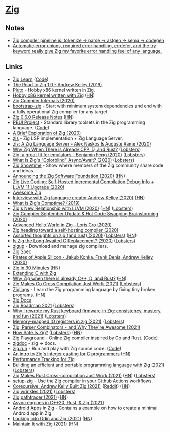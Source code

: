 # [Zig](https://ziglang.org/)

## Notes

- [Zig compiler pipeline is: tokenize -> parse -> astgen -> sema -> codegen](https://twitter.com/andy_kelley/status/1388268643075563520)
- [Automatic error unions, required error handling, errdefer, and the try keyword really give Zig my favorite error handling feel of any language.](https://lobste.rs/s/xbncik/rust_first_thoughts)

## Links

- [Zig Learn](https://ziglearn.org/) ([Code](https://github.com/Sobeston/ziglearn))
- [The Road to Zig 1.0 - Andrew Kelley (2019)](https://www.youtube.com/watch?v=Gv2I7qTux7g)
- [Pluto](https://github.com/SamTebbs33/pluto) - Hobby x86 kernel written in Zig.
- [Hobby x86 kernel written with Zig](https://github.com/jzck/kernel-zig) ([HN](https://news.ycombinator.com/item?id=21967668))
- [Zig Compiler Internals (2020)](https://www.youtube.com/watch?v=NbHYLAro02M)
- [bootstrap-zig](https://github.com/ziglang/zig-bootstrap) - Start with minimum system dependencies and end with a fully operational Zig compiler for any target.
- [Zig 0.6.0 Release Notes](https://ziglang.org/download/0.6.0/release-notes.html) ([HN](https://news.ycombinator.com/item?id=22860008))
- [PBUI Project](https://pbui.codes/) - Standard library toolsets in the Zig programming language. ([Code](https://github.com/pbui-project/pbui-main))
- [A Brief Exploration of Zig (2020)](https://gsquire.github.io/static/post/a-brief-exploration-of-zig/)
- [zls](https://github.com/zigtools/zls) - Zig LSP implementation + Zig Language Server.
- [zls: A Zig Language Server - Alex Naskos & Auguste Rame (2020)](https://www.youtube.com/watch?v=r5fo7k-XIRI)
- [Why Zig When There is Already CPP, D, and Rust?](https://github.com/ziglang/zig/wiki/Why-Zig-When-There-is-Already-CPP,-D,-and-Rust%3F) ([Lobsters](https://lobste.rs/s/0h17xy/why_zig_when_there_is_already_cpp_d_rust))
- [Zig: a great fit for emulators - Benjamin Feng (2020)](https://www.youtube.com/watch?v=jkkUS0nmdsg) ([Lobsters](https://lobste.rs/s/gaoldu/zig_great_fit_for_emulators))
- [What is Zig's “Colorblind” Async/Await? (2020)](https://kristoff.it/blog/zig-colorblind-async-await/) ([Lobsters](https://lobste.rs/s/y3fsrm/what_is_zig_s_colorblind_async_await))
- [Zig Showtime](https://zig.show/) - Show where members of the Zig community share code and ideas.
- [Announcing the Zig Software Foundation (2020)](https://ziglang.org/news/announcing-zig-software-foundation.html) ([HN](https://news.ycombinator.com/item?id=23806222))
- [Zig Live Coding: Self-Hosted Incremental Compilation Debug Info + LLVM 11 Upgrade (2020)](https://www.youtube.com/watch?v=3CtQAaWUZrY)
- [Awesome Zig](https://github.com/nrdmn/awesome-zig)
- [Interview with Zig language creator Andrew Kelley (2020)](https://www.youtube.com/watch?v=ZvskDoP09Ao) ([HN](https://news.ycombinator.com/item?id=24292437))
- [What is Zig's Comptime? (2019)](https://kristoff.it/blog/what-is-zig-comptime/)
- [Zig's New Relationship with LLVM (2020)](https://kristoff.it/blog/zig-new-relationship-llvm/) ([HN](https://news.ycombinator.com/item?id=24615916)) ([Lobsters](https://lobste.rs/s/flw8du/zig_s_new_relationship_with_llvm))
- [Zig Compiler September Update & Hot Code Swapping Brainstorming (2020)](https://www.youtube.com/watch?v=3hwQSjhNSRU)
- [Advanced Hello World in Zig - Loris Cro (2020)](https://www.youtube.com/watch?v=iZFXAN8kpPo)
- [Zig heading toward a self-hosting compiler (2020)](https://lwn.net/Articles/833400/)
- [Assorted thoughts on zig (and rust) (2020)](https://scattered-thoughts.net/writing/assorted-thoughts-on-zig-and-rust/) ([Lobsters](https://lobste.rs/s/4hx42h/assorted_thoughts_on_zig_rust)) ([HN](https://news.ycombinator.com/item?id=24835357))
- [Is Zig the Long Awaited C Replacement? (2020)](https://erik-engheim.medium.com/is-zig-the-long-awaited-c-replacement-c8eeace1e692) ([Lobsters](https://lobste.rs/s/nrabd5/is_zig_long_awaited_c_replacement))
- [zigup](https://github.com/marler8997/zigup) - Download and manage zig compilers.
- [Zig Spec](https://github.com/ziglang/zig-spec)
- [Pirates of Apple Silicon - Jakub Konka, Frank Denis, Andrew Kelley (2020)](https://www.youtube.com/watch?v=t1pdnQRPAZo)
- [Zig in 30 Minutes](https://gist.github.com/ityonemo/769532c2017ed9143f3571e5ac104e50) ([HN](https://news.ycombinator.com/item?id=25618302))
- [Extending C with Zig](https://www.nmichaels.org/zig/c-library.html)
- [Why Zig when there is already C++, D, and Rust?](https://ziglang.org/learn/why_zig_rust_d_cpp/) ([HN](https://news.ycombinator.com/item?id=25797025))
- [Zig Makes Go Cross Compilation Just Work (2021)](https://dev.to/kristoff_it/zig-makes-go-cross-compilation-just-work-29ho) ([Lobsters](https://lobste.rs/s/4dejov/zig_makes_go_cross_compilation_just_work))
- [Ziglings](https://github.com/ratfactor/ziglings) - Learn the Zig programming language by fixing tiny broken programs. ([HN](https://news.ycombinator.com/item?id=26125063))
- [Zig Docs](https://ziglang.org/documentation/master/)
- [Zig Roadmap 2021](https://www.youtube.com/watch?v=pacsngNYXI0) ([Lobsters](https://lobste.rs/s/xdyrgj/zig_roadmap_2021))
- [Why I rewrote my Rust keyboard firmware in Zig: consistency, mastery, and fun (2021)](https://kevinlynagh.com/rust-zig/) ([Lobsters](https://lobste.rs/s/eppfav/why_i_rewrote_my_rust_keyboard_firmware))
- [Memory-mapped IO registers in zig (2021)](https://scattered-thoughts.net/writing/mmio-in-zig/) ([Lobsters](https://lobste.rs/s/46xhdl/memory_mapped_io_registers_zig))
- [Zig, Parser Combinators - and Why They're Awesome (2021)](https://devlog.hexops.com/2021/zig-parser-combinators-and-why-theyre-awesome)
- [How Safe Is Zig?](https://scattered-thoughts.net/writing/how-safe-is-zig/) ([Lobsters](https://lobste.rs/s/v5y4jb/how_safe_is_zig)) ([HN](https://news.ycombinator.com/item?id=26537693))
- [Zig Playground](https://zig-play-a9lwj.ondigitalocean.app/) - Online Zig compiler inspired by Go and Rust. ([Code](https://github.com/gsquire/zig-play))
- [zigdoc](https://github.com/g-w1/zigdoc) - zig -> docs.
- [zig.run](https://zig.run/) - Run and play with Zig source code. ([Code](https://github.com/jlauman/zig.run))
- [An intro to Zig's integer casting for C programmers](https://www.lagerdata.com/articles/an-intro-to-zigs-integer-casting-for-c-programmers) ([HN](https://news.ycombinator.com/item?id=27115551))
- [Performance Tracking for Zig](https://github.com/ziglang/gotta-go-fast)
- [Building an efficient and portable programming language with Zig (2021)](https://www.fastly.com/blog/building-an-efficient-and-portable-programming-language-with-zig) ([Lobsters](https://lobste.rs/s/qv9fgc/building_efficient_portable))
- [Zig Makes Rust Cross-compilation Just Work (2021)](https://actually.fyi/posts/zig-makes-rust-cross-compilation-just-work/) ([HN](https://news.ycombinator.com/item?id=27245369)) ([Lobsters](https://lobste.rs/s/nkalmb/zig_makes_rust_cross_compilation_just))
- [setup-zig](https://github.com/goto-bus-stop/setup-zig) - Use the Zig compiler in your Github Actions workflows.
- [Corecursive: Andrew Kelly Built Zig (2021)](https://corecursive.com/067-zig-with-andrew-kelley/) ([Reddit](https://www.reddit.com/r/programming/comments/owe4zl/fulltime_open_source_how_andrew_kelly_built_zig/)) ([HN](https://news.ycombinator.com/item?id=28046256))
- [Zig wrinkles (2021)](https://dev.to/stein/zig-dangers-confusions-and-annoyances-280h) ([Lobsters](https://lobste.rs/s/4pz3qg/zig_wrinkles))
- [Zig pathtracer (2021)](http://msinilo.pl/blog2/post/zig-pathtracer/) ([HN](https://news.ycombinator.com/item?id=28114957))
- [Async engines in C++20, Rust, & Zig (2021)](https://www.youtube.com/watch?v=Ws3jC6AJC_4)
- [Android Apps in Zig](https://github.com/MasterQ32/ZigAndroidTemplate) - Contains a example on how to create a minimal Android app in Zig.
- [Looking into Odin and Zig (2021)](https://ayende.com/blog/194466-A/looking-into-odin-and-zig-my-notes) ([HN](https://news.ycombinator.com/item?id=28440579))
- [Maintain It with Zig (2021)](https://kristoff.it/blog/maintain-it-with-zig/) ([HN](https://news.ycombinator.com/item?id=28458713))
